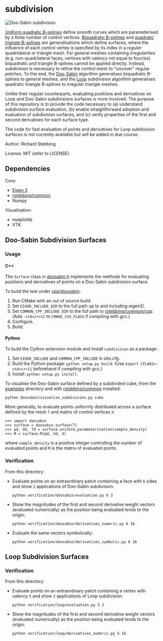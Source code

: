subdivision
===========

![Doo-Sabin subdivision](https://github.com/rstebbing/subdivision/raw/master/README.png)

[Uniform quadratic B-splines][2] define smooth curves which are parameterised by a finite number of control vertices.
[Biquadratic B-splines][3] and [quadratic triangle B-splines][1] are generalisations which define surfaces, where the influence of each control vertex is specified by its index in a _regular_ quadrilateral or triangle mesh.
For general meshes containing _irregularities_ (e.g. non-quadrilateral faces, vertices with valency not equal to four/six) biquadratic and triangle B-splines cannot be applied directly.
Instead, _subdivision_ is necessary to refine the control mesh to "uncover" regular _patches_.
To this end, the [Doo-Sabin][5] algorithm generalises biquadratic B-splines to general meshes, and the [Loop][4] subdivision algorithm generalises quadratic triangle B-splines to irregular triangle meshes.

Unlike their regular counterparts, evaluating positions and derivatives on Loop and Doo-Sabin subdivisions surfaces is more involved.
The purpose of this repository is to provide the code necessary to (a) understand subdivision surface evaluation, (b) enable straightforward adoption and evaluation of subdivision surfaces, and (c) verify properties of the first and second derivatives for each surface type.

The code for fast evaluation of points and derivatives for Loop subdivision surfaces is not currently available but will be added in due course.

Author: Richard Stebbing

License: MIT (refer to LICENSE).

Dependencies
------------
Core:
* [Eigen 3][6]
* [rstebbing/common][7]
* Numpy

Visualisation:
* matplotlib
* VTK

Doo-Sabin Subdivision Surfaces
------------------------------
### Usage
#### C++
The `Surface` class in [doosabin.h](cpp/doosabin/include/doosabin.h) implements the methods for evaluating positions and derivatives of points on a Doo-Sabin subdivision surface.

To build the test under [cpp/doosabin](cpp/doosabin):

1. Run CMake with an out of source build.
2. Set `EIGEN_INCLUDE_DIR` to the full path up to and including eigen3/.
3. Set `COMMON_CPP_INCLUDE_DIR` to the full path to [rstebbing/common/cpp](https://github.com/rstebbing/common/tree/master/cpp).
(Add `-std=c++11` to `CMAKE_CXX_FLAGS` if compiling with gcc.)
4. Configure.
5. Build.

#### Python
To build the Cython extension module and install `subdivision` as a package:

1. Set `EIGEN_INCLUDE` and `COMMON_CPP_INCLUDE` in site.cfg.
2. Build the Python package: `python setup.py build`.
(Use `export CFLAGS=-std=c++11` beforehand if compiling with gcc.)
3. Install: `python setup.py install`.

To visualise the Doo-Sabin surface defined by a subdivided cube, from the [examples](examples) directory and with [rstebbing/common](https://github.com/rstebbing/common/tree/master) installed:
```
python doosabin/visualise_subdivision.py cube
```

More generally, to evaluate points uniformly distributed across a surface defined by the mesh `T` and matrix of control vertices `X`:
```
>>> import doosabin
>>> surface = doosabin.surface(T)
>>> pd, Ud, Td = surface.uniform_parameterisation(sample_density)
>>> M = surface.M(pd, Ud, X)
```
where `sample_density` is a positive integer controlling the number of evaluated points and `M` is the matrix of evaluated points.

### Verification
From this directory:

- Evaluate points on an extraordinary patch containing a face with `6` sides and show `2` applications of Doo-Sabin subdivision:
  ```
  python verification/doosabin/evaluation.py 6 2
  ```

- Show the magnitudes of the first and second derivative weight vectors (evaluated numerically) as the position being evaluated tends to the origin:
  ```
  python verification/doosabin/derivatives_numeric.py 6 16
  ```

- Evaluate the same vectors symbolically:
  ```
  python verification/doosabin/derivatives_symbolic.py 6 16
  ```

Loop Subdivision Surfaces
-------------------------
### Verification
From this directory:
- Evaluate points on an extraordinary patch containing a vertex with valency `5` and show `2` applications of Loop subdivision:
  ```
  python verification/loop/evaluation.py 5 2
  ```

- Show the magnitudes of the first and second derivative weight vectors (evaluated numerically) as the position being evaluated tends to the origin:
  ```
  python verification/loop/derivatives_numeric.py 5 16
  ```

[1]: http://www.cs.cmu.edu/afs/cs/user/glmiller/public/computational-geometry/15-852-F12/RelatedWork/Loop-by-Stam.pdf
[2]: http://graphics.cs.ucdavis.edu/education/CAGDNotes/CAGDNotes/Quadratic-B-Spline-Curve-Refinement/Quadratic-B-Spline-Curve-Refinement.html
[3]: http://graphics.cs.ucdavis.edu/education/CAGDNotes/CAGDNotes/Quadratic-B-Spline-Surface-Refinement/Quadratic-B-Spline-Surface-Refinement.html
[4]: http://research.microsoft.com/en-us/um/people/cloop/thesis.pdf
[5]: http://www.cs.caltech.edu/~cs175/cs175-02/resources/DS.pdf
[6]: http://eigen.tuxfamily.org
[7]: http://github.com/rstebbing/common

